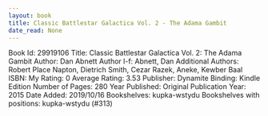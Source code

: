 ```yaml
---
layout: book
title: Classic Battlestar Galactica Vol. 2 - The Adama Gambit
date_read: None
---
```


Book Id: 29919106
Title: Classic Battlestar Galactica Vol. 2: The Adama Gambit
Author: Dan Abnett
Author l-f: Abnett, Dan
Additional Authors: Robert Place Napton, Dietrich Smith, Cezar Razek, Aneke, Kewber Baal
ISBN: 
My Rating: 0
Average Rating: 3.53
Publisher: Dynamite
Binding: Kindle Edition
Number of Pages: 280
Year Published: 
Original Publication Year: 2015
Date Added: 2019/10/16
Bookshelves: kupka-wstydu
Bookshelves with positions: kupka-wstydu (#313)

